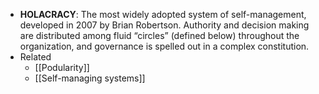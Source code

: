 - **HOLACRACY**: The most widely adopted system of self-management, developed in 2007 by Brian Robertson. Authority and decision making are distributed among fluid “circles” (defined below) throughout the organization, and governance is spelled out in a complex constitution.
- Related
	- [[Podularity]]
	- [[Self-managing systems]]
